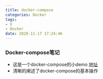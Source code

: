 ```yaml
---
title: docker-compose
categories: Docker
tags: 
- V
- Docker
date: 2020-11-17 17:24:46
---
```


### Docker-compose笔记

- 这是一个docker-compose的小demo [地址](https://github.com/zhouyuanmin/DockerFileDemo)
- 清晰的阐述了docker-compose的基本操作


